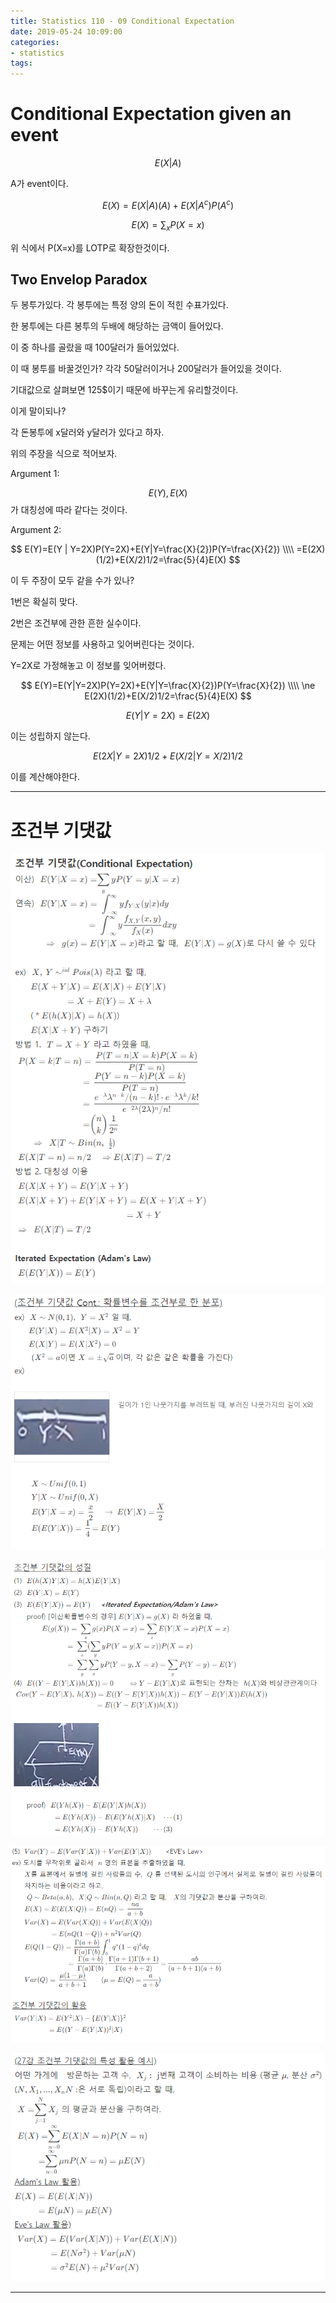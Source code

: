 ```yaml
---
title: Statistics 110 - 09 Conditional Expectation
date: 2019-05-24 10:09:00
categories:
- statistics
tags:
---
```


# Conditional Expectation given an event

$$E(X|A)$$

A가 event이다.

$$E(X)=E(X|A)(A) +E(X|A^c)P(A^c)$$

$$E(X)=\sum_x P(X=x)$$

위 식에서 P(X=x)를 LOTP로 확장한것이다.

## Two Envelop Paradox

두 봉투가있다. 각 봉투에는 특정 양의 돈이 적힌 수표가있다.

한 봉투에는 다른 봉투의 두배에 해당하는 금액이 들어있다.

이 중 하나를 골랐을 때 100달러가 들어있었다.

이 때 봉투를 바꿀것인가? 각각 50달러이거나 200달러가 들어있을 것이다.

기대값으로 살펴보면 125\$이기 때문에 바꾸는게 유리할것이다.

이게 말이되나?

각 돈봉투에 x달러와 y달러가 있다고 하자.

위의 주장을 식으로 적어보자.

Argument 1:

$$E(Y),E(X)$$가 대칭성에 따라 같다는 것이다.

Argument 2:

$$
E(Y)=E(Y | Y=2X)P(Y=2X)+E(Y|Y=\frac{X}{2})P(Y=\frac{X}{2})
\\\\
=E(2X)(1/2)+E(X/2)1/2=\frac{5}{4}E(X)
$$

이 두 주장이 모두 같을 수가 있나?

1번은 확실히 맞다.

2번은 조건부에 관한 흔한 실수이다.

문제는 어떤 정보를 사용하고 잊어버린다는 것이다.

Y=2X로 가정해놓고 이 정보를 잊어버렸다.

$$
E(Y)=E(Y|Y=2X)P(Y=2X)+E(Y|Y=\frac{X}{2})P(Y=\frac{X}{2})
\\\\
\ne E(2X)(1/2)+E(X/2)1/2=\frac{5}{4}E(X)
$$

$$E(Y|Y=2X)=E(2X)$$

이는 성립하지 않는다.

$$E(2X|Y=2X)1/2+E(X/2|Y=X/2)1/2$$

이를 계산해야한다.

---

# 조건부 기댓값

![9-1](/assets/figures/ST/9-1.PNG)

![9-2](/assets/figures/ST/9-2.PNG)

![9-3](/assets/figures/ST/9-3.PNG)

![9-4](/assets/figures/ST/9-4.PNG)

![9-5](/assets/figures/ST/9-5.PNG)

---
